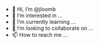 - 👋 Hi, I’m @jloomb
- 👀 I’m interested in ...
- 🌱 I’m currently learning ...
- 💞️ I’m looking to collaborate on ...
- 📫 How to reach me ...

<!---
jloomb/jloomb is a ✨ special ✨ repository because its `README.md` (this file) appears on your GitHub profile.
You can click the Preview link to take a look at your changes.
--->
